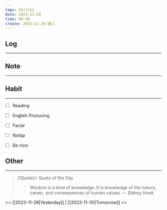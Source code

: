 ```yaml
---
tags: dailies  
date: 2023-11-29
time: 09:18
create: 2023-11-29-週三
---
```


## Log
---


## Note
---


## Habit
---
- [ ] Reading
- [ ] English Pronucing
- [ ] Facial
- [ ] Nofap
- [ ] Be nice


## Other
---

> [!Quote]+ Quote of the Day
> > Wisdom is a kind of knowledge. It is knowledge of the nature, career, and consequences of human values.
> — <cite>Sidney Hook</cite>

<< [[2023-11-28|Yesterday]] | [[2023-11-30|Tomorrow]] >>